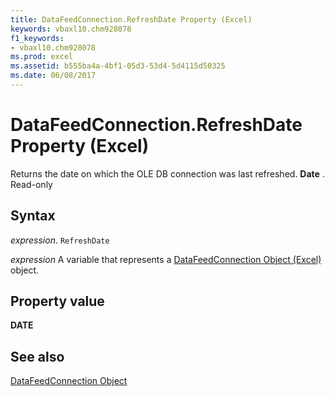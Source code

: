 ```yaml
---
title: DataFeedConnection.RefreshDate Property (Excel)
keywords: vbaxl10.chm928078
f1_keywords:
- vbaxl10.chm928078
ms.prod: excel
ms.assetid: b555ba4a-4bf1-05d3-53d4-5d4115d50325
ms.date: 06/08/2017
---
```



# DataFeedConnection.RefreshDate Property (Excel)

Returns the date on which the OLE DB connection was last refreshed.  **Date** . Read-only


## Syntax

 _expression_. `RefreshDate`

 _expression_ A variable that represents a [DataFeedConnection Object (Excel)](Excel.datafeedconnection.md) object.


## Property value

 **DATE**


## See also



[DataFeedConnection Object](Excel.datafeedconnection.md)

